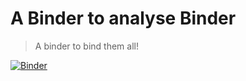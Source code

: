 # A Binder to analyse Binder

> A binder to bind them all!

[![Binder](https://mybinder.org/badge_logo.svg)](https://mybinder.org/v2/gh/betatim/binderlyzer/master)
